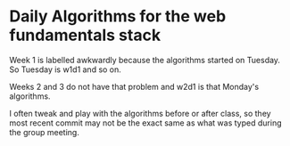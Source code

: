 # Daily Algorithms for the web fundamentals stack

Week 1 is labelled awkwardly because the algorithms started on Tuesday. So Tuesday is w1d1 and so on.

Weeks 2 and 3 do not have that problem and w2d1 is that Monday's algorithms.

I often tweak and play with the algorithms before or after class, so they most recent commit may not be the exact same as what was typed during the group meeting.